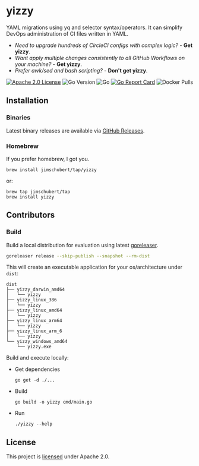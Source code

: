 # yizzy

YAML migrations using yq and selector syntax/operators. It can simplify DevOps administration of CI files written in YAML.

* _Need to upgrade hundreds of CircleCI configs with complex logic?_ - **Get yizzy**.
* _Want apply multiple changes consistently to all GitHub Workflows on your machine?_ - **Get yizzy**.
* _Prefer awk/sed and bash scripting?_ - **Don't get yizzy**.

[![Apache 2.0 License](https://img.shields.io/badge/License-Apache%202.0-blue)](./LICENSE)
![Go Version](https://img.shields.io/github/go-mod/go-version/jimschubert/yizzy)
![Go](https://github.com/jimschubert/yizzy/workflows/Build/badge.svg)
[![Go Report Card](https://goreportcard.com/badge/github.com/jimschubert/yizzy)](https://goreportcard.com/report/github.com/jimschubert/yizzy)
![Docker Pulls](https://img.shields.io/docker/pulls/jimschubert/yizzy)
<!-- [![codecov](https://codecov.io/gh/jimschubert/yizzy/branch/master/graph/badge.svg)](https://codecov.io/gh/jimschubert/yizzy) --> 

## Installation

### Binaries

Latest binary releases are available via [GitHub Releases](https://github.com/jimschubert/yizzy/releases).

### Homebrew

If you prefer homebrew, I got you.

```
brew install jimschubert/tap/yizzy
```

or:

```
brew tap jimschubert/tap
brew install yizzy
```

## Contributors

### Build

Build a local distribution for evaluation using latest [goreleaser](https://goreleaser.com/).

```bash
goreleaser release --skip-publish --snapshot --rm-dist
```

This will create an executable application for your os/architecture under `dist`:

```
dist
├── yizzy_darwin_amd64
│   └── yizzy
├── yizzy_linux_386
│   └── yizzy
├── yizzy_linux_amd64
│   └── yizzy
├── yizzy_linux_arm64
│   └── yizzy
├── yizzy_linux_arm_6
│   └── yizzy
└── yizzy_windows_amd64
    └── yizzy.exe
```

Build and execute locally:

* Get dependencies
  ```shell
  go get -d ./...
  ```
* Build
  ```shell
  go build -o yizzy cmd/main.go
  ```
* Run
  ```shell
  ./yizzy --help
  ```

## License

This project is [licensed](./LICENSE) under Apache 2.0.
